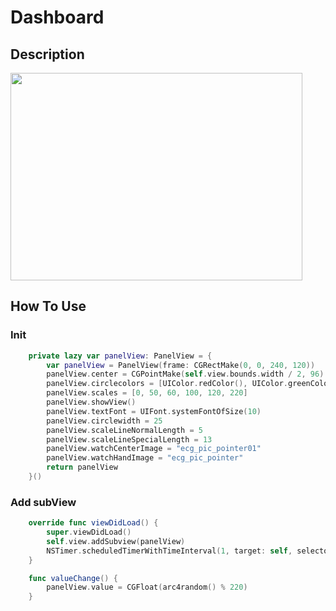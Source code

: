 # Dashboard


## Description

<img src="https://github.com/ZeroFengLee/Dashboard/blob/master/Example/demo.gif" width="467" height="332">


## How To Use

### Init
```swift
    private lazy var panelView: PanelView = {
        var panelView = PanelView(frame: CGRectMake(0, 0, 240, 120))
        panelView.center = CGPointMake(self.view.bounds.width / 2, 96)
        panelView.circlecolors = [UIColor.redColor(), UIColor.greenColor(), UIColor.yellowColor(), UIColor.brownColor(), UIColor.blueColor()]
        panelView.scales = [0, 50, 60, 100, 120, 220]
        panelView.showView()
        panelView.textFont = UIFont.systemFontOfSize(10)
        panelView.circlewidth = 25
        panelView.scaleLineNormalLength = 5
        panelView.scaleLineSpecialLength = 13
        panelView.watchCenterImage = "ecg_pic_pointer01"
        panelView.watchHandImage = "ecg_pic_pointer"
        return panelView
    }()
```

### Add subView

```swift
    override func viewDidLoad() {
        super.viewDidLoad()
        self.view.addSubview(panelView)
        NSTimer.scheduledTimerWithTimeInterval(1, target: self, selector: #selector(valueChange), userInfo: nil, repeats: true)
    }

    func valueChange() {
        panelView.value = CGFloat(arc4random() % 220)
    }
```
